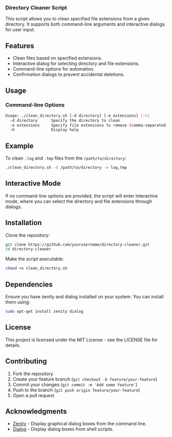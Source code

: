 ### Directory Cleaner Script

This script allows you to clean specified file extensions from a given directory. It supports both command-line arguments and interactive dialogs for user input.

## Features

- Clean files based on specified extensions.
- Interactive dialog for selecting directory and file extensions.
- Command-line options for automation.
- Confirmation dialogs to prevent accidental deletions.

## Usage

### Command-line Options

```bash
Usage: ./clean_directory.sh [-d directory] [-e extensions] [-h]
  -d directory      Specify the directory to clean
  -e extensions     Specify file extensions to remove (comma-separated)
  -h                Display help
```

## Example

To clean `.log` and `.tmp` files from the `/path/to/directory`:

```bash
./clean_directory.sh -d /path/to/directory -e log,tmp
```

## Interactive Mode

If no command-line options are provided, the script will enter interactive mode, where you can select the directory and file extensions through dialogs.

## Installation

Clone the repository:

```bash
git clone https://github.com/yourusername/directory-cleaner.git
cd directory-cleaner
```

Make the script executable:

```bash
chmod +x clean_directory.sh
```

## Dependencies
Ensure you have zenity and dialog installed on your system. You can install them using:

```bash
sudo apt-get install zenity dialog
```

## License

This project is licensed under the MIT License - see the LICENSE file for details.

## Contributing

1. Fork the repository
2. Create your feature branch (`git checkout -b feature/your-feature`)
3. Commit your changes (`git commit -m 'Add some feature'`)
4. Push to the branch (`git push origin feature/your-feature`)
5. Open a pull request

## Acknowledgments

- [Zenity](https://help.gnome.org/users/zenity/stable/) - Display graphical dialog boxes from the command line.
- [Dialog](https://invisible-island.net/dialog/dialog.html) - Display dialog boxes from shell scripts.


